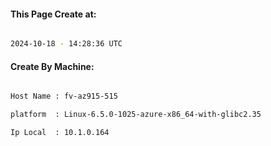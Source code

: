 
   
#### This Page Create at:

```bash

2024-10-18 - 14:28:36 UTC

```

#### Create By Machine:

```bash

Host Name : fv-az915-515

platform  : Linux-6.5.0-1025-azure-x86_64-with-glibc2.35

Ip Local  : 10.1.0.164

```

